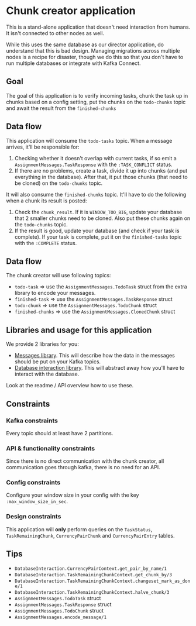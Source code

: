 # Chunk creator application

This is a stand-alone application that doesn't need interaction from humans. It isn't connected to other nodes as well.

While this uses the same database as our director application, do understand that this is bad design. Managing migrations across multiple nodes is a recipe for disaster, though we do this so that you don't have to run multiple databases or integrate with Kafka Connect.

## Goal

The goal of this application is to verify incoming tasks, chunk the task up in chunks based on a config setting, put the chunks on the `todo-chunks` topic and await the result from the `finished-chunks`

## Data flow

This application will consume the `todo-tasks` topic. When a message arrives, it'll be responsible for:

 1. Checking whether it doesn't overlap with current tasks, if so emit a `AssignmentMessages.TaskResponse` with the `:TASK_CONFLICT` status.
 2. If there are no problems, create a task, divide it up into chunks (and put everything in the database). After that, it put those chunks (that need to be cloned) on the `todo-chunks` topic.

It will also consume the `finished-chunks` topic. It'll have to do the following when a chunk its result is posted:

 1. Check the `chunk_result`. If it is `WINDOW_TOO_BIG`, update your database that 2 smaller chunks need to be cloned. Also put these chunks again on the `todo-chunks` topic.
 2. If the result is good, update your database (and check if your task is complete). If your task is complete, put it on the `finished-tasks` topic with the `:COMPLETE` status.

## Data flow

The chunk creator will use following topics:

* `todo-task` => use the `AssignmentMessages.TodoTask` struct from the extra library to encode your messages.
* `finished-task` => use the `AssignmentMessages.TaskResponse` struct
* `todo-chunk` => use the `AssignmentMessages.TodoChunk` struct
* `finished-chunks` => use the `AssignmentMessages.ClonedChunk` struct

## Libraries and usage for this application

We provide 2 libraries for you:

* [Messages library](https://github.com/distributed-applications-2021/assignment-messages). This will describe how the data in the messages should be put on your Kafka topics.
* [Database interaction library](https://github.com/distributed-applications-2021/assignment-database-interaction). This will abstract away how you'll have to interact with the database.

Look at the readme / API overview how to use these.

## Constraints

### Kafka constraints

Every topic should at least have 2 partitions.

### API & functionality constraints

Since there is no direct communication with the chunk creator, all communication goes through kafka, there is no need for an API. 

### Config constraints

Configure your window size in your config with the key `:max_window_size_in_sec`.

### Design constraints

This application will __only__ perform queries on the `TaskStatus`, `TaskRemainingChunk`, `CurrencyPairChunk` and `CurrencyPairEntry` tables.

## Tips

* `DatabaseInteraction.CurrencyPairContext.get_pair_by_name/1`
* `DatabaseInteraction.TaskRemainingChunkContext.get_chunk_by/3`
* `DatabaseInteraction.TaskRemainingChunkContext.changeset_mark_as_done/1`
* `DatabaseInteraction.TaskRemainingChunkContext.halve_chunk/3`
* `AssignmentMessages.TodoTask` struct
* `AssignmentMessages.TaskResponse` struct
* `AssignmentMessages.TodoChunk` struct
* `AssignmentMessages.encode_message/1`
